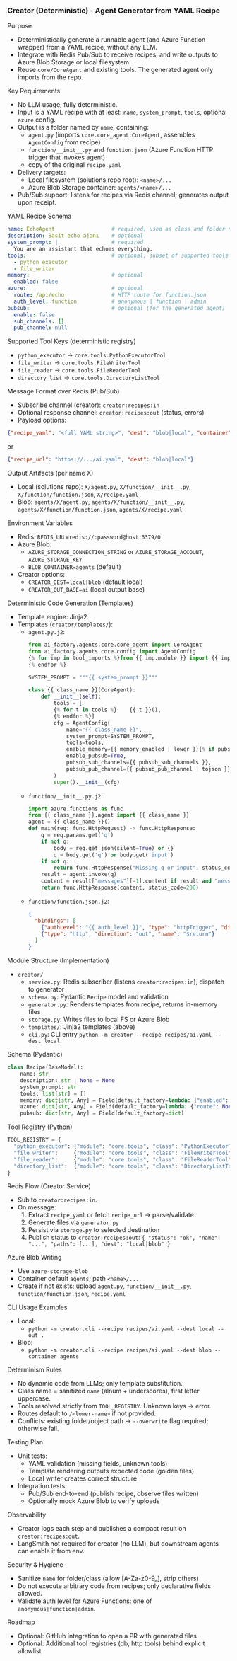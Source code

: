 ### Creator (Deterministic) - Agent Generator from YAML Recipe

Purpose
- Deterministically generate a runnable agent (and Azure Function wrapper) from a YAML recipe, without any LLM.
- Integrate with Redis Pub/Sub to receive recipes, and write outputs to Azure Blob Storage or local filesystem.
- Reuse `core/CoreAgent` and existing tools. The generated agent only imports from the repo.

Key Requirements
- No LLM usage; fully deterministic.
- Input is a YAML recipe with at least: `name`, `system_prompt`, `tools`, optional `azure` config.
- Output is a folder named by `name`, containing:
  - `agent.py` (imports `core.core_agent.CoreAgent`, assembles `AgentConfig` from recipe)
  - `function/__init__.py` and `function.json` (Azure Function HTTP trigger that invokes agent)
  - copy of the original `recipe.yaml`
- Delivery targets:
  - Local filesystem (solutions repo root): `<name>/...`
  - Azure Blob Storage container: `agents/<name>/...`
- Pub/Sub support: listens for recipes via Redis channel; generates output upon receipt.

YAML Recipe Schema
```yaml
name: EchoAgent                  # required, used as class and folder name
description: Basit echo ajanı    # optional
system_prompt: |                 # required
  You are an assistant that echoes everything.
tools:                           # optional, subset of supported tools
  - python_executor
  - file_writer
memory:                          # optional
  enabled: false
azure:                           # optional
  route: /api/echo               # HTTP route for function.json
  auth_level: function           # anonymous | function | admin
pubsub:                          # optional (for the generated agent)
  enable: false
  sub_channels: []
  pub_channel: null
```

Supported Tool Keys (deterministic registry)
- `python_executor` → `core.tools.PythonExecutorTool`
- `file_writer` → `core.tools.FileWriterTool`
- `file_reader` → `core.tools.FileReaderTool`
- `directory_list` → `core.tools.DirectoryListTool`

Message Format over Redis (Pub/Sub)
- Subscribe channel (creator): `creator:recipes:in`
- Optional response channel: `creator:recipes:out` (status, errors)
- Payload options:
```json
{"recipe_yaml": "<full YAML string>", "dest": "blob|local", "container": "agents", "path": "."}
```
or
```json
{"recipe_url": "https://.../ai.yaml", "dest": "blob|local"}
```

Output Artifacts (per name X)
- Local (solutions repo): `X/agent.py`, `X/function/__init__.py`, `X/function/function.json`, `X/recipe.yaml`
- Blob:  `agents/X/agent.py`, `agents/X/function/__init__.py`, `agents/X/function/function.json`, `agents/X/recipe.yaml`

Environment Variables
- Redis: `REDIS_URL=redis://:password@host:6379/0`
- Azure Blob:
  - `AZURE_STORAGE_CONNECTION_STRING` or `AZURE_STORAGE_ACCOUNT`, `AZURE_STORAGE_KEY`
  - `BLOB_CONTAINER=agents` (default)
- Creator options:
  - `CREATOR_DEST=local|blob` (default local)
  - `CREATOR_OUT_BASE=ai` (local output base)

Deterministic Code Generation (Templates)
- Template engine: Jinja2
- Templates (`creator/templates/`):
  - `agent.py.j2`:
    ```python
    from ai_factory.agents.core.core_agent import CoreAgent
    from ai_factory.agents.core.config import AgentConfig
    {% for imp in tool_imports %}from {{ imp.module }} import {{ imp.class_name }}
    {% endfor %}

    SYSTEM_PROMPT = """{{ system_prompt }}"""

    class {{ class_name }}(CoreAgent):
        def __init__(self):
            tools = [
            {% for t in tools %}    {{ t }}(),
            {% endfor %}]
            cfg = AgentConfig(
                name="{{ class_name }}",
                system_prompt=SYSTEM_PROMPT,
                tools=tools,
                enable_memory={{ memory_enabled | lower }}{% if pubsub_enabled %},
                enable_pubsub=True,
                pubsub_sub_channels={{ pubsub_sub_channels }},
                pubsub_pub_channel={{ pubsub_pub_channel | tojson }}{% endif %}
            )
            super().__init__(cfg)
    ```
  - `function/__init__.py.j2`:
    ```python
    import azure.functions as func
    from {{ class_name }}.agent import {{ class_name }}
    agent = {{ class_name }}()
    def main(req: func.HttpRequest) -> func.HttpResponse:
        q = req.params.get('q')
        if not q:
            body = req.get_json(silent=True) or {}
            q = body.get('q') or body.get('input')
        if not q:
            return func.HttpResponse("Missing q or input", status_code=400)
        result = agent.invoke(q)
        content = result["messages"][-1].content if result and "messages" in result else ""
        return func.HttpResponse(content, status_code=200)
    ```
  - `function/function.json.j2`:
    ```json
    {
      "bindings": [
        {"authLevel": "{{ auth_level }}", "type": "httpTrigger", "direction": "in", "name": "req", "methods": ["get", "post"], "route": "{{ route }}"},
        {"type": "http", "direction": "out", "name": "$return"}
      ]
    }
    ```

Module Structure (Implementation)
- `creator/`
  - `service.py`: Redis subscriber (listens `creator:recipes:in`), dispatch to generator
  - `schema.py`: Pydantic `Recipe` model and validation
  - `generator.py`: Renders templates from recipe, returns in-memory files
  - `storage.py`: Writes files to local FS or Azure Blob
  - `templates/`: Jinja2 templates (above)
  - `cli.py`: CLI entry `python -m creator --recipe recipes/ai.yaml --dest local`

Schema (Pydantic)
```python
class Recipe(BaseModel):
    name: str
    description: str | None = None
    system_prompt: str
    tools: list[str] = []
    memory: dict[str, Any] = Field(default_factory=lambda: {"enabled": False})
    azure: dict[str, Any] = Field(default_factory=lambda: {"route": None, "auth_level": "function"})
    pubsub: dict[str, Any] = Field(default_factory=dict)
```

Tool Registry (Python)
```python
TOOL_REGISTRY = {
  "python_executor": {"module": "core.tools", "class": "PythonExecutorTool"},
  "file_writer":     {"module": "core.tools", "class": "FileWriterTool"},
  "file_reader":     {"module": "core.tools", "class": "FileReaderTool"},
  "directory_list":  {"module": "core.tools", "class": "DirectoryListTool"},
}
```

Redis Flow (Creator Service)
- Sub to `creator:recipes:in`.
- On message:
  1) Extract `recipe_yaml` or fetch `recipe_url` → parse/validate
  2) Generate files via `generator.py`
  3) Persist via `storage.py` to selected destination
  4) Publish status to `creator:recipes:out`:
     `{ "status": "ok", "name": "...", "paths": [...], "dest": "local|blob" }`

Azure Blob Writing
- Use `azure-storage-blob`
- Container default `agents`; path `<name>/...`
- Create if not exists; upload `agent.py`, `function/__init__.py`, `function/function.json`, `recipe.yaml`

CLI Usage Examples
- Local:
  - `python -m creator.cli --recipe recipes/ai.yaml --dest local --out .`
- Blob:
  - `python -m creator.cli --recipe recipes/ai.yaml --dest blob --container agents`

Determinism Rules
- No dynamic code from LLMs; only template substitution.
- Class name = sanitized `name` (alnum + underscores), first letter uppercase.
- Tools resolved strictly from `TOOL_REGISTRY`. Unknown keys → error.
- Routes default to `/<lower-name>` if not provided.
- Conflicts: existing folder/object path → `--overwrite` flag required; otherwise fail.

Testing Plan
- Unit tests:
  - YAML validation (missing fields, unknown tools)
  - Template rendering outputs expected code (golden files)
  - Local writer creates correct structure
- Integration tests:
  - Pub/Sub end-to-end (publish recipe, observe files written)
  - Optionally mock Azure Blob to verify uploads

Observability
- Creator logs each step and publishes a compact result on `creator:recipes:out`.
- LangSmith not required for creator (no LLM), but downstream agents can enable it from env.

Security & Hygiene
- Sanitize `name` for folder/class (allow [A-Za-z0-9_], strip others)
- Do not execute arbitrary code from recipes; only declarative fields allowed.
- Validate auth level for Azure Functions: one of `anonymous|function|admin`.

Roadmap
- Optional: GitHub integration to open a PR with generated files
- Optional: Additional tool registries (db, http tools) behind explicit allowlist

